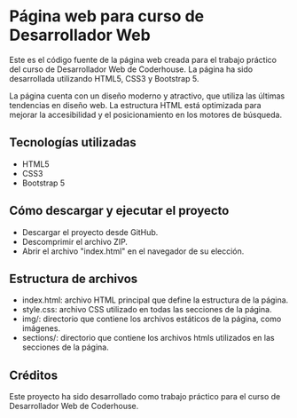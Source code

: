 # Página web para curso de Desarrollador Web

Este es el código fuente de la página web creada para el trabajo práctico del curso de Desarrollador Web de Coderhouse. La página ha sido desarrollada utilizando HTML5, CSS3 y Bootstrap 5.

La página cuenta con un diseño moderno y atractivo, que utiliza las últimas tendencias en diseño web. La estructura HTML está optimizada para mejorar la accesibilidad y el posicionamiento en los motores de búsqueda.

## Tecnologías utilizadas

- HTML5
- CSS3
- Bootstrap 5

## Cómo descargar y ejecutar el proyecto

- Descargar el proyecto desde GitHub.
- Descomprimir el archivo ZIP.
- Abrir el archivo "index.html" en el navegador de su elección.

## Estructura de archivos

- index.html: archivo HTML principal que define la estructura de la página.
- style.css: archivo CSS utilizado en todas las secciones de la página.
- img/: directorio que contiene los archivos estáticos de la página, como imágenes.
- sections/: directorio que contiene los archivos htmls utilizados en las secciones de la página.

## Créditos

Este proyecto ha sido desarrollado como trabajo práctico para el curso de Desarrollador Web de Coderhouse.
